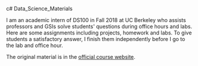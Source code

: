 c# Data_Science_Materials

I am an academic intern of DS100 in Fall 2018 at UC Berkeley who assists professors and GSIs solve students' questions during office hours and labs. Here are some assignments including projects, homework and labs. To give students a satisfactory answer, I finish them independently before I go to the lab and office hour.

The original material is in the [official course website](https://github.com/DS-100/fa18).